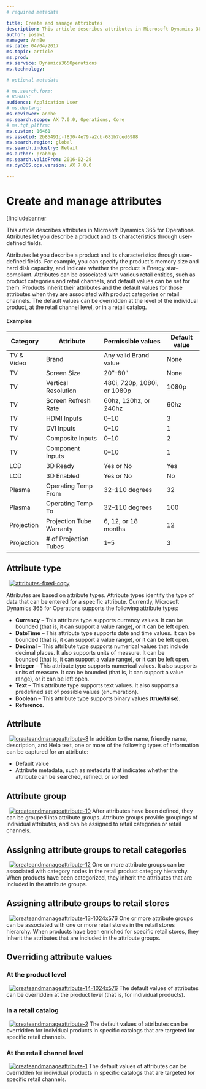 ```yaml
---
# required metadata

title: Create and manage attributes
description: This article describes attributes in Microsoft Dynamics 365 for Operations. Attributes let you describe a product and its characteristics through user-defined fields.
author: josaw1
manager: AnnBe
ms.date: 04/04/2017
ms.topic: article
ms.prod: 
ms.service: Dynamics365Operations
ms.technology: 

# optional metadata

# ms.search.form: 
# ROBOTS: 
audience: Application User
# ms.devlang: 
ms.reviewer: annbe
ms.search.scope: AX 7.0.0, Operations, Core
# ms.tgt_pltfrm: 
ms.custom: 16461
ms.assetid: 2b85491c-f830-4e79-a2cb-681b7ced6988
ms.search.region: global
ms.search.industry: Retail
ms.author: prabhup
ms.search.validFrom: 2016-02-28
ms.dyn365.ops.version: AX 7.0.0

---
```


# Create and manage attributes

[!include[banner](includes/banner.md)


This article describes attributes in Microsoft Dynamics 365 for Operations. Attributes let you describe a product and its characteristics through user-defined fields.

Attributes let you describe a product and its characteristics through user-defined fields. For example, you can specify the product's memory size and hard disk capacity, and indicate whether the product is Energy star–compliant. Attributes can be associated with various retail entities, such as product categories and retail channels, and default values can be set for them. Products inherit their attributes and the default values for those attributes when they are associated with product categories or retail channels. The default values can be overridden at the level of the individual product, at the retail channel level, or in a retail catalog.

#### Examples

| Category   | Attribute                | Permissible values          | Default value |
|------------|--------------------------|-----------------------------|---------------|
| TV & Video | Brand                    | Any valid Brand value       | None          |
| TV         | Screen Size              | 20″–80″                     | None          |
| TV         | Vertical Resolution      | 480i, 720p, 1080i, or 1080p | 1080p         |
| TV         | Screen Refresh Rate      | 60hz, 120hz, or 240hz       | 60hz          |
| TV         | HDMI Inputs              | 0–10                        | 3             |
| TV         | DVI Inputs               | 0–10                        | 1             |
| TV         | Composite Inputs         | 0–10                        | 2             |
| TV         | Component Inputs         | 0–10                        | 1             |
| LCD        | 3D Ready                 | Yes or No                   | Yes           |
| LCD        | 3D Enabled               | Yes or No                   | No            |
| Plasma     | Operating Temp From      | 32–110 degrees              | 32            |
| Plasma     | Operating Temp To        | 32–110 degrees              | 100           |
| Projection | Projection Tube Warranty | 6, 12, or 18 months         | 12            |
| Projection | # of Projection Tubes    | 1–5                         | 3             |


## Attribute type
  [![attributes-fixed-copy](./media/attributes-fixed-copy.png)](./media/attributes-fixed-copy.png) 
  
Attributes are based on attribute types. Attribute types identify the type of data that can be entered for a specific attribute. Currently, Microsoft Dynamics 365 for Operations supports the following attribute types:

-   **Currency** – This attribute type supports currency values. It can be bounded (that is, it can support a value range), or it can be left open.
-   **DateTime** – This attribute type supports date and time values. It can be bounded (that is, it can support a value range), or it can be left open.
-   **Decimal** – This attribute type supports numerical values that include decimal places. It also supports units of measure. It can be bounded (that is, it can support a value range), or it can be left open.
-   **Integer** – This attribute type supports numerical values. It also supports units of measure. It can be bounded (that is, it can support a value range), or it can be left open.
-   **Text** – This attribute type supports text values. It also supports a predefined set of possible values (enumeration).
-   **Boolean** – This attribute type supports binary values (**true**/**false**).
-   **Reference**.

## Attribute
  [![createandmanageattribute-8](./media/createandmanageattribute-8.png)](./media/createandmanageattribute-8.png) In addition to the name, friendly name, description, and Help text, one or more of the following types of information can be captured for an attribute:

-   Default value
-   Attribute metadata, such as metadata that indicates whether the attribute can be searched, refined, or sorted

## Attribute group
  [![createandmanageattribute-10](./media/createandmanageattribute-10.png)](./media/createandmanageattribute-10.png) After attributes have been defined, they can be grouped into attribute groups. Attribute groups provide groupings of individual attributes, and can be assigned to retail categories or retail channels.

## Assigning attribute groups to retail categories
  [![createandmanageattribute-12](./media/createandmanageattribute-12.png)](./media/createandmanageattribute-12.png) One or more attribute groups can be associated with category nodes in the retail product category hierarchy. When products have been categorized, they inherit the attributes that are included in the attribute groups.

## Assigning attribute groups to retail stores
  [![createandmanageattribute-13-1024x576](./media/createandmanageattribute-13-1024x576.png)](./media/createandmanageattribute-13-1024x576.png) One or more attribute groups can be associated with one or more retail stores in the retail stores hierarchy. When products have been enriched for specific retail stores, they inherit the attributes that are included in the attribute groups.

## Overriding attribute values
### At the product level

  [![createandmanageattribute-14-1024x576](./media/createandmanageattribute-14-1024x576.png)](./media/createandmanageattribute-14-1024x576.png) The default values of attributes can be overridden at the product level (that is, for individual products).

### In a retail catalog

  [![createandmanageattribute-2](./media/createandmanageattribute-2.png)](./media/createandmanageattribute-2.png) The default values of attributes can be overridden for individual products in specific catalogs that are targeted for specific retail channels.

### At the retail channel level

  [![createandmanageattribute-1](./media/createandmanageattribute-1.jpg)](./media/createandmanageattribute-1.jpg) The default values of attributes can be overridden for individual products in specific catalogs that are targeted for specific retail channels.



